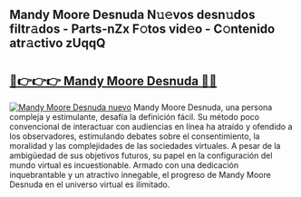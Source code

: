 ## Mandy Moore Desnuda N𝚞𝚎vos desn𝚞dos filtr𝚊dos - Parts-nZx F𝚘tos vid𝚎o - C𝚘ntenido atr𝚊ctivo zUqqQ

# <h2><a href="http://mb61zo7.tromn.icu/?c=Mandy+Moore+Desnuda">🔗👉👉👉 Mandy Moore Desnuda 🔗🔗</a></h2>

[![Mandy Moore Desnuda nuevo](https://i.imgur.com/pEAQMta.gif)](http://mb61zo7.tromn.icu/?c=Mandy+Moore+Desnuda)
Mandy Moore Desnuda, una persona compleja y estimulante, desafía la definición fácil. Su método poco convencional de interactuar con audiencias en línea ha atraído y ofendido a los observadores, estimulando debates sobre el consentimiento, la moralidad y las complejidades de las sociedades virtuales. A pesar de la ambigüedad de sus objetivos futuros, su papel en la configuración del mundo virtual es incuestionable. Armado con una dedicación inquebrantable y un atractivo innegable, el progreso de Mandy Moore Desnuda en el universo virtual es ilimitado.
